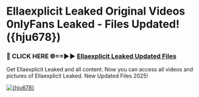 # Ellaexplicit Leaked Original Videos 0nlyFans Leaked - Files Updated! ({hju678})

<h3>🔴 CLICK HERE 🌐==►► <a href="https://tinyurl.com/ms9xzufz" rel="nofollow">Ellaexplicit Leaked Updated Files</a></h3>

Get Ellaexplicit Leaked and all content. Now you can access all videos and pictures of Ellaexplicit Leaked. New Updated Files 2025!

[![{hju678}](https://i.imgur.com/PQ7UWWw.gif)](https://tinyurl.com/ms9xzufz)